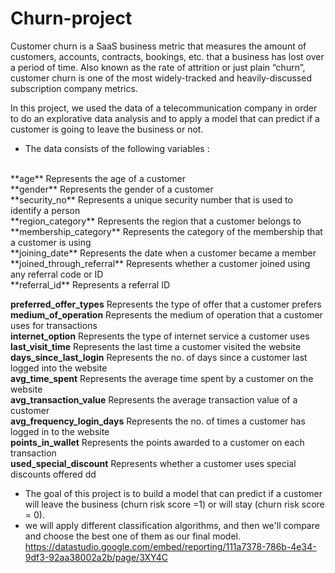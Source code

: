 # Churn-project
Customer churn is a SaaS business metric that measures the amount of customers, accounts, contracts, bookings, etc. that a business has lost over a period of time. Also known as the rate of attrition or just plain “churn”, customer churn is one of the most widely-tracked and heavily-discussed subscription company metrics. 

In this project, we used the data of a telecommunication company in order to do an explorative data analysis and to apply a model that can predict if a customer is going to leave the business or not. 
* The data consists of the following variables : 
<br>
**age** Represents the age of a customer 
<br>
**gender** Represents the gender of a customer
<br>
**security_no** Represents a unique security number that is used to identify a person
<br>
**region_category** Represents the region that a customer belongs to
<br>
**membership_category** Represents the category of the membership that a customer is using
<br>
**joining_date** Represents the date when a customer became a member
<br>
**joined_through_referral** Represents whether a customer joined using any referral code or ID
<br>
**referral_id** Represents a referral ID
<br>

**preferred_offer_types** Represents the type of offer that a customer prefers
<br>
**medium_of_operation** Represents the medium of operation that a customer uses for transactions
<br>
**internet_option** Represents the type of internet service a customer uses
<br>
**last_visit_time** Represents the last time a customer visited the website
<br>
**days_since_last_login** Represents the no. of days since a customer last logged into the website
<br>
**avg_time_spent** Represents the average time spent by a customer on the website
<br>
**avg_transaction_value** Represents the average transaction value of a customer
<br>
**avg_frequency_login_days** Represents the no. of times a customer has logged in to the website
<br>
**points_in_wallet** Represents the points awarded to a customer on each transaction
<br>
**used_special_discount** Represents whether a customer uses special discounts offered dd

* The goal of this project is to build a model that can predict if a customer will leave the business (churn risk score =1) or will stay (churn risk score = 0).
* we will apply different classification algorithms, and then we'll compare and choose the best one of them as our final model.
https://datastudio.google.com/embed/reporting/111a7378-786b-4e34-9df3-92aa38002a2b/page/3XY4C
